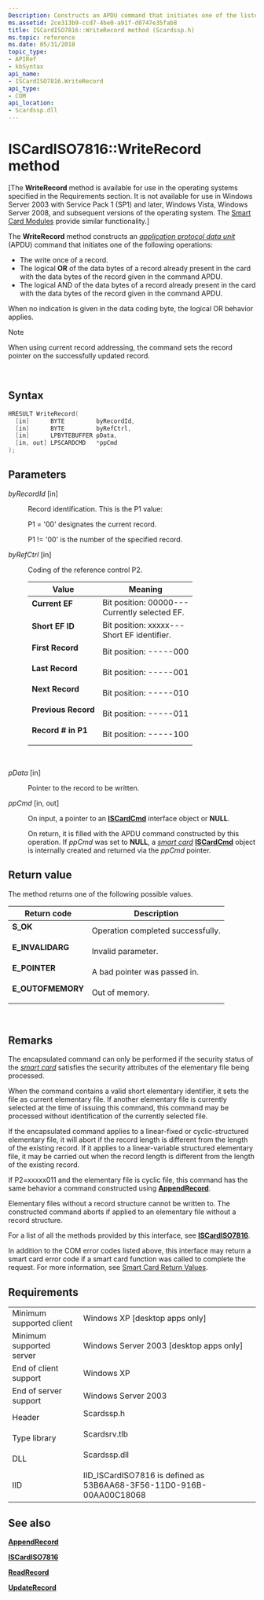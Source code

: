 ```yaml
---
Description: Constructs an APDU command that initiates one of the listed operations.
ms.assetid: 2ce313b9-ccd7-4be0-a91f-d0747e35fab8
title: ISCardISO7816::WriteRecord method (Scardssp.h)
ms.topic: reference
ms.date: 05/31/2018
topic_type: 
- APIRef
- kbSyntax
api_name: 
- ISCardISO7816.WriteRecord
api_type: 
- COM
api_location: 
- Scardssp.dll
---
```


# ISCardISO7816::WriteRecord method

\[The **WriteRecord** method is available for use in the operating systems specified in the Requirements section. It is not available for use in Windows Server 2003 with Service Pack 1 (SP1) and later, Windows Vista, Windows Server 2008, and subsequent versions of the operating system. The [Smart Card Modules](https://msdn.microsoft.com/library/Dd627652(v=VS.85).aspx) provide similar functionality.\]

The **WriteRecord** method constructs an [*application protocol data unit*](https://msdn.microsoft.com/library/ms721532(v=VS.85).aspx) (APDU) command that initiates one of the following operations:

-   The write once of a record.
-   The logical **OR** of the data bytes of a record already present in the card with the data bytes of the record given in the command APDU.
-   The logical AND of the data bytes of a record already present in the card with the data bytes of the record given in the command APDU.

When no indication is given in the data coding byte, the logical OR behavior applies.

> [!Note]  
> When using current record addressing, the command sets the record pointer on the successfully updated record.

 

## Syntax


```C++
HRESULT WriteRecord(
  [in]      BYTE         byRecordId,
  [in]      BYTE         byRefCtrl,
  [in]      LPBYTEBUFFER pData,
  [in, out] LPSCARDCMD   *ppCmd
);
```



## Parameters

<dl> <dt>

*byRecordId* \[in\]
</dt> <dd>

Record identification. This is the P1 value:

P1 = '00' designates the current record.

P1 != '00' is the number of the specified record.

</dd> <dt>

*byRefCtrl* \[in\]
</dt> <dd>

Coding of the reference control P2.



| Value                                                                                                                                                                                                | Meaning                                                             |
|------------------------------------------------------------------------------------------------------------------------------------------------------------------------------------------------------|---------------------------------------------------------------------|
| <span id="Current_EF"></span><span id="current_ef"></span><span id="CURRENT_EF"></span><dl> <dt>**Current EF**</dt> </dl>                     | Bit position: 00000---<br/> Currently selected EF.<br/> |
| <span id="Short_EF_ID"></span><span id="short_ef_id"></span><span id="SHORT_EF_ID"></span><dl> <dt>**Short EF ID**</dt> </dl>                 | Bit position: xxxxx---<br/> Short EF identifier.<br/>   |
| <span id="First_Record"></span><span id="first_record"></span><span id="FIRST_RECORD"></span><dl> <dt>**First Record**</dt> </dl>             | Bit position: -----000<br/>                                   |
| <span id="Last_Record"></span><span id="last_record"></span><span id="LAST_RECORD"></span><dl> <dt>**Last Record**</dt> </dl>                 | Bit position: -----001<br/>                                   |
| <span id="Next_Record"></span><span id="next_record"></span><span id="NEXT_RECORD"></span><dl> <dt>**Next Record**</dt> </dl>                 | Bit position: -----010<br/>                                   |
| <span id="Previous_Record"></span><span id="previous_record"></span><span id="PREVIOUS_RECORD"></span><dl> <dt>**Previous Record**</dt> </dl> | Bit position: -----011<br/>                                   |
| <span id="Record___in_P1"></span><span id="record___in_p1"></span><span id="RECORD___IN_P1"></span><dl> <dt>**Record \# in P1**</dt> </dl>    | Bit position: -----100<br/>                                   |



 

</dd> <dt>

*pData* \[in\]
</dt> <dd>

Pointer to the record to be written.

</dd> <dt>

*ppCmd* \[in, out\]
</dt> <dd>

On input, a pointer to an [**ISCardCmd**](iscardcmd.md) interface object or **NULL**.

On return, it is filled with the APDU command constructed by this operation. If *ppCmd* was set to **NULL**, a [*smart card*](https://msdn.microsoft.com/library/ms721625(v=VS.85).aspx) [**ISCardCmd**](iscardcmd.md) object is internally created and returned via the *ppCmd* pointer.

</dd> </dl>

## Return value

The method returns one of the following possible values.



| Return code                                                                                   | Description                                  |
|-----------------------------------------------------------------------------------------------|----------------------------------------------|
| <dl> <dt>**S\_OK**</dt> </dl>          | Operation completed successfully.<br/> |
| <dl> <dt>**E\_INVALIDARG**</dt> </dl>  | Invalid parameter.<br/>                |
| <dl> <dt>**E\_POINTER**</dt> </dl>     | A bad pointer was passed in.<br/>      |
| <dl> <dt>**E\_OUTOFMEMORY**</dt> </dl> | Out of memory.<br/>                    |



 

## Remarks

The encapsulated command can only be performed if the security status of the [*smart card*](https://msdn.microsoft.com/library/ms721625(v=VS.85).aspx) satisfies the security attributes of the elementary file being processed.

When the command contains a valid short elementary identifier, it sets the file as current elementary file. If another elementary file is currently selected at the time of issuing this command, this command may be processed without identification of the currently selected file.

If the encapsulated command applies to a linear-fixed or cyclic-structured elementary file, it will abort if the record length is different from the length of the existing record. If it applies to a linear-variable structured elementary file, it may be carried out when the record length is different from the length of the existing record.

If P2=xxxxx011 and the elementary file is cyclic file, this command has the same behavior a command constructed using [**AppendRecord**](iscardiso7816-appendrecord.md).

Elementary files without a record structure cannot be written to. The constructed command aborts if applied to an elementary file without a record structure.

For a list of all the methods provided by this interface, see [**ISCardISO7816**](iscardiso7816.md).

In addition to the COM error codes listed above, this interface may return a smart card error code if a smart card function was called to complete the request. For more information, see [Smart Card Return Values](authentication-return-values.md).

## Requirements



|                                     |                                                                                         |
|-------------------------------------|-----------------------------------------------------------------------------------------|
| Minimum supported client<br/> | Windows XP \[desktop apps only\]<br/>                                             |
| Minimum supported server<br/> | Windows Server 2003 \[desktop apps only\]<br/>                                    |
| End of client support<br/>    | Windows XP<br/>                                                                   |
| End of server support<br/>    | Windows Server 2003<br/>                                                          |
| Header<br/>                   | <dl> <dt>Scardssp.h</dt> </dl>   |
| Type library<br/>             | <dl> <dt>Scardsrv.tlb</dt> </dl> |
| DLL<br/>                      | <dl> <dt>Scardssp.dll</dt> </dl> |
| IID<br/>                      | IID\_ISCardISO7816 is defined as 53B6AA68-3F56-11D0-916B-00AA00C18068<br/>        |



## See also

<dl> <dt>

[**AppendRecord**](iscardiso7816-appendrecord.md)
</dt> <dt>

[**ISCardISO7816**](iscardiso7816.md)
</dt> <dt>

[**ReadRecord**](iscardiso7816-readrecord.md)
</dt> <dt>

[**UpdateRecord**](iscardiso7816-updaterecord.md)
</dt> </dl>

 

 




